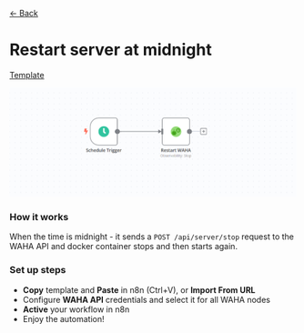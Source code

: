 [<- Back](/)

# Restart server at midnight
[Template](./template.json)

![](workflow.png)


### How it works
When the time is midnight - it sends a `POST /api/server/stop` request to the 
WAHA API and docker container stops and then starts again.

### Set up steps
- **Copy** template and **Paste** in n8n (Ctrl+V), or **Import From URL** 
- Configure **WAHA API** credentials and select it for all WAHA nodes
- **Active** your workflow in n8n
- Enjoy the automation! 
